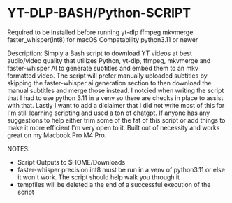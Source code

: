 # YT-DLP-BASH/Python-SCRIPT

Required to be installed before running
yt-dlp
ffmpeg
mkvmerge
faster_whisper(int8) for macOS Compatability
python3.11 or newer

Description:
Simply a Bash script to download YT videos at best audio/video quality that utilizes Python, yt-dlp, ffmpeg, mkvmerge and faster-whisper AI to generate subtitles and embed them to an mkv formatted video. 
The script will prefer manually uploaded subtitles by skipping the faster-whisper ai generation section to then download the manual subtitles and merge those instead.
I notcied when writing the script that I had to use python 3.11 in a venv so there are checks in place to assist with that.
Lastly I want to add a diclaimer that I did not write most of this for I'm still learning scripting and used a ton of chatgpt.
If anyone has any suggestions to help either trim some of the fat of this script or add things to make it more efficient I'm very open to it.
Built out of necessity and works great on my Macbook Pro M4 Pro.


NOTES:
* Script Outputs to $HOME/Downloads
* faster-whisper precision int8 must be run in a venv of python3.11 or else it won't work. The script should help walk you through it
* tempfiles will be deleted a the end of a successful execution of the script

